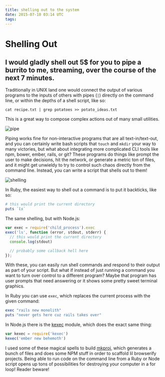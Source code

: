 ```yaml
---
title: shelling out to the system
date: 2015-07-10 03:14 UTC
tags:
---
```


# Shelling Out
## I would gladly shell out 5$ for you to pipe a burrito to me, streaming, over the course of the next 7 minutes.

Traditionally in UNIX land one would connect the output of various programs to the inputs of others with pipes (`|`) directly on the command line, or within the depths of a shell script, like so:

`cat recipe.txt | grep potatoes >> potato_ideas.txt`

This is a great way to compose complex actions out of many small utilities.

![pipe](pipe.png)

Piping works fine for non-interactive programs that are all text-in/text-out, and you can certainly write bash scripts that `touch` and `mkdir` your way to many victories, but what about integrating more complicated CLI tools like npm, bower, ember, rails, or git? These programs do things like prompt the user to make decisions, hit the network, or generate a metric ton of files, and it might get unwieldy to try to control such chaos directly from the command line. Instead, you can write a script that shells out to them!

![shelling](shelling.png)

In Ruby, the easiest way to shell out a command is to put it backticks, like so:

```ruby
# this would print the current directory
puts `ls`
```

The same shelling, but with Node.js:

```javascript
var exec = require('child_process').exec
exec('ls', function (error, stdout, stderr) {
  // this would print the current directory
  console.log(stdout)

  // probably some callback hell here
});
```

With these, you can easily run shell commands and respond to their output as part of your script. But what if instead of just running a command you want to turn over control to a different program? Maybe that program has user prompts that need answering or it shows some pretty sweet terminal graphics.

In Ruby you can use `exec`, which replaces the current process with the given command:

```ruby
exec "rails new monolith"
puts "never gets here cuz rails takes over"
```

In Node.js there is the [kexec](https://www.npmjs.com/package/kexec) module, which does the exact same thing:

```javascript
var kexec = require('kexec')
kexec('ember new behemoth')
```

I used some of these magical spells to build [mkproj](https://github.com/coleww/mkproj), which generates a bunch of files and does some NPM stuff in order to scaffold lil browserify projects. Being able to run code on the command line from a Ruby or Node script opens up tons of possibilities for destroying your computer in a for loop! Reader beware!
